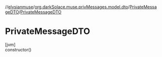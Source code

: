 //[elysianmuse](../../../index.md)/[org.darkSolace.muse.privMessages.model.dto](../index.md)/[PrivateMessageDTO](index.md)/[PrivateMessageDTO](-private-message-d-t-o.md)

# PrivateMessageDTO

[jvm]\
constructor()
